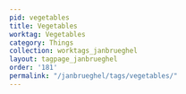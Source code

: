```yaml
---
pid: vegetables
title: Vegetables
worktag: Vegetables
category: Things
collection: worktags_janbrueghel
layout: tagpage_janbrueghel
order: '181'
permalink: "/janbrueghel/tags/vegetables/"
---
```

